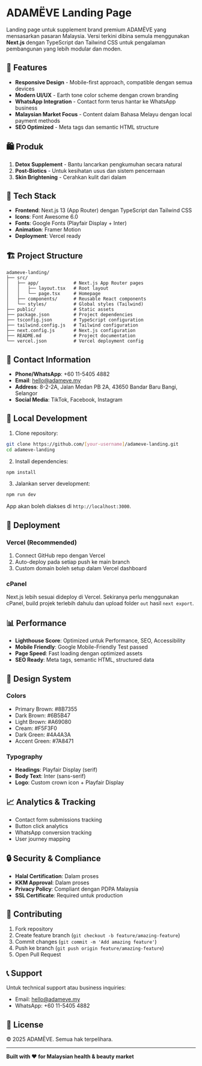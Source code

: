 # ADAMËVE Landing Page

Landing page untuk supplement brand premium ADAMËVE yang mensasarkan pasaran Malaysia.
Versi terkini dibina semula menggunakan **Next.js** dengan TypeScript dan Tailwind CSS untuk pengalaman pembangunan yang lebih modular dan moden.

## 🌟 Features

- **Responsive Design** - Mobile-first approach, compatible dengan semua devices
- **Modern UI/UX** - Earth tone color scheme dengan crown branding
- **WhatsApp Integration** - Contact form terus hantar ke WhatsApp business
- **Malaysian Market Focus** - Content dalam Bahasa Melayu dengan local payment methods
- **SEO Optimized** - Meta tags dan semantic HTML structure

## 🛍️ Produk

1. **Detox Supplement** - Bantu lancarkan pengkumuhan secara natural
2. **Post-Biotics** - Untuk kesihatan usus dan sistem pencernaan
3. **Skin Brightening** - Cerahkan kulit dari dalam

## 🚀 Tech Stack

 - **Frontend**: Next.js 13 (App Router) dengan TypeScript dan Tailwind CSS
 - **Icons**: Font Awesome 6.0
 - **Fonts**: Google Fonts (Playfair Display + Inter)
 - **Animation**: Framer Motion
 - **Deployment**: Vercel ready

## 🏗️ Project Structure

```
adameve-landing/
├── src/
│   ├── app/             # Next.js App Router pages
│   │   ├── layout.tsx   # Root layout
│   │   └── page.tsx     # Homepage
│   ├── components/      # Reusable React components
│   └── styles/          # Global styles (Tailwind)
├── public/              # Static assets
├── package.json         # Project dependencies
├── tsconfig.json        # TypeScript configuration
├── tailwind.config.js   # Tailwind configuration
├── next.config.js       # Next.js configuration
├── README.md            # Project documentation
└── vercel.json          # Vercel deployment config
```

## 📱 Contact Information

- **Phone/WhatsApp**: +60 11-5405 4882
- **Email**: hello@adameve.my
- **Address**: 8-2-2A, Jalan Medan PB 2A, 43650 Bandar Baru Bangi, Selangor
- **Social Media**: TikTok, Facebook, Instagram

## 🔧 Local Development

1. Clone repository:
```bash
git clone https://github.com/[your-username]/adameve-landing.git
cd adameve-landing
```

2. Install dependencies:
```bash
npm install
```

3. Jalankan server development:
```bash
npm run dev
```
App akan boleh diakses di `http://localhost:3000`.

## 🚀 Deployment

### Vercel (Recommended)
1. Connect GitHub repo dengan Vercel
2. Auto-deploy pada setiap push ke main branch
3. Custom domain boleh setup dalam Vercel dashboard

### cPanel
Next.js lebih sesuai dideploy di Vercel. Sekiranya perlu menggunakan cPanel,
build projek terlebih dahulu dan upload folder `out` hasil `next export`.

## 📊 Performance

- **Lighthouse Score**: Optimized untuk Performance, SEO, Accessibility
- **Mobile Friendly**: Google Mobile-Friendly Test passed
- **Page Speed**: Fast loading dengan optimized assets
- **SEO Ready**: Meta tags, semantic HTML, structured data

## 🎨 Design System

### Colors
- Primary Brown: #8B7355
- Dark Brown: #6B5B47
- Light Brown: #A69080
- Cream: #F5F3F0
- Dark Green: #4A4A3A
- Accent Green: #7A8471

### Typography
- **Headings**: Playfair Display (serif)
- **Body Text**: Inter (sans-serif)
- **Logo**: Custom crown icon + Playfair Display

## 📈 Analytics & Tracking

- Contact form submissions tracking
- Button click analytics
- WhatsApp conversion tracking
- User journey mapping

## 🔒 Security & Compliance

- **Halal Certification**: Dalam proses
- **KKM Approval**: Dalam proses
- **Privacy Policy**: Compliant dengan PDPA Malaysia
- **SSL Certificate**: Required untuk production

## 🤝 Contributing

1. Fork repository
2. Create feature branch (`git checkout -b feature/amazing-feature`)
3. Commit changes (`git commit -m 'Add amazing feature'`)
4. Push ke branch (`git push origin feature/amazing-feature`)
5. Open Pull Request

## 📞 Support

Untuk technical support atau business inquiries:
- Email: hello@adameve.my
- WhatsApp: +60 11-5405 4882

## 📄 License

© 2025 ADAMËVE. Semua hak terpelihara.

---

**Built with ❤️ for Malaysian health & beauty market**